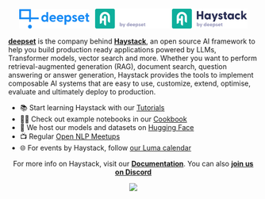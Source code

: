 <p align="center" float="left">
  <img alt="" src="https://raw.githubusercontent.com/deepset-ai/.github/main/deepset-logo-colored.png" width="28%"/>
  &nbsp;
  <img alt="" src="https://raw.githubusercontent.com/deepset-ai/.github/main/haystack-logo-colored-on-dark.png#gh-dark-mode-only" width="30%"/>
  <img alt="" src="https://raw.githubusercontent.com/deepset-ai/.github/main/haystack-logo-colored.png#gh-light-mode-only" width="30%"/>
</p>

[**deepset**](https://www.deepset.ai/) is the company behind [**Haystack**](https://haystack.deepset.ai/), an open source AI framework to help you build production ready applications powered by LLMs, Transformer models, vector search and more. Whether you want to perform retrieval-augmented generation (RAG), document search, question answering or answer generation, Haystack provides the tools to implement composable AI systems that are easy to use, customize, extend, optimise, evaluate and ultimately deploy to production.

* 📚 Start learning Haystack with our [Tutorials](https://haystack.deepset.ai/tutorials) 
* 🧑‍🍳 Check out example notebooks in our [Cookbook](https://haystack.deepset.ai/cookbook) 
* 🤗 We host our models and datasets on [Hugging Face](https://huggingface.co/deepset)   
* 📺 Regular [Open NLP Meetups](https://www.meetup.com/open-nlp-meetup/) 
* 🌐 For events by Haystack, follow [our Luma calendar](https://lu.ma/haystack) 

<p align="center">For more info on Haystack, visit our <strong><a href="https://docs.haystack.deepset.ai">Documentation</a></strong>. You can also <strong><a href="https://discord.com/invite/xYvH6drSmA">join us on Discord</a></strong></p>
<p align="center"><img src="https://img.shields.io/pypi/v/haystack-ai?label=Haystack%20version"/></p>




